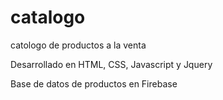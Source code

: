 # catalogo
catologo de productos a la venta

Desarrollado en HTML, CSS, Javascript y Jquery

Base de datos de productos en Firebase
